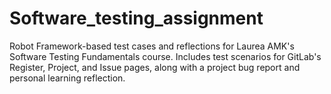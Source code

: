 # Software_testing_assignment
Robot Framework-based test cases and reflections for Laurea AMK's Software Testing Fundamentals course. Includes test scenarios for GitLab's Register, Project, and Issue pages, along with a project bug report and personal learning reflection.
